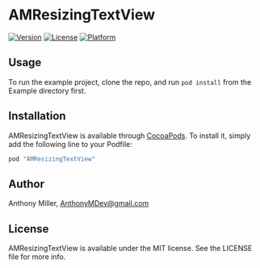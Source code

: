 # AMResizingTextView

[![Version](https://img.shields.io/cocoapods/v/AMResizingTextView.svg?style=flat)](http://cocoapods.org/pods/AMResizingTextView)
[![License](https://img.shields.io/cocoapods/l/AMResizingTextView.svg?style=flat)](http://cocoapods.org/pods/AMResizingTextView)
[![Platform](https://img.shields.io/cocoapods/p/AMResizingTextView.svg?style=flat)](http://cocoapods.org/pods/AMResizingTextView)

## Usage

To run the example project, clone the repo, and run `pod install` from the Example directory first.

## Installation

AMResizingTextView is available through [CocoaPods](http://cocoapods.org). To install
it, simply add the following line to your Podfile:

```ruby
pod "AMResizingTextView"
```

## Author

Anthony Miller, AnthonyMDev@gmail.com

## License

AMResizingTextView is available under the MIT license. See the LICENSE file for more info.
